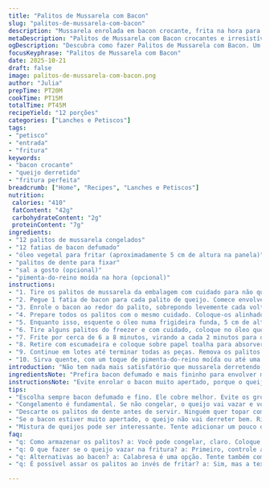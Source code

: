 ```yaml
---
title: "Palitos de Mussarela com Bacon"
slug: "palitos-de-mussarela-com-bacon"
description: "Mussarela enrolada em bacon crocante, frita na hora para aquele contraste de texturas e sabores. A mussarela derrete lentamente, enquanto o bacon ganha cor e estala no óleo quente. A receita exige congelar antes de fritar para segurar tudo no lugar e evitar que o queijo vaze. Dá para substituir bacon por presunto de parma se quiser algo menos gorduroso. O segredo está no controle do óleo, não exagerar no fogo para o bacon não queimar antes do queijo derreter. Serve de petisco ou entrada para reunir os amigos, acompanhando uma cerveja gelada ou um bom chimarrão descontraído."
metaDescription: "Palitos de Mussarela com Bacon crocantes e irresistíveis. A mistura perfeita de texturas que vai fazer seu petisco brilhar."
ogDescription: "Descubra como fazer Palitos de Mussarela com Bacon. Um petisco que combina texturas crocantes e queijo derretido, ideal para compartilhar com amigos."
focusKeyphrase: "Palitos de Mussarela com Bacon"
date: 2025-10-21
draft: false
image: palitos-de-mussarela-com-bacon.png
author: "Julia"
prepTime: PT20M
cookTime: PT15M
totalTime: PT45M
recipeYield: "12 porções"
categories: ["Lanches e Petiscos"]
tags:
- "petisco"
- "entrada"
- "fritura"
keywords:
- "bacon crocante"
- "queijo derretido"
- "fritura perfeita"
breadcrumb: ["Home", "Recipes", "Lanches e Petiscos"]
nutrition: 
 calories: "410"
 fatContent: "42g"
 carbohydrateContent: "2g"
 proteinContent: "7g"
ingredients:
- "12 palitos de mussarela congelados"
- "12 fatias de bacon defumado"
- "óleo vegetal para fritar (aproximadamente 5 cm de altura na panela)"
- "palitos de dente para fixar"
- "sal a gosto (opcional)"
- "pimenta-do-reino moída na hora (opcional)"
instructions:
- "1. Tire os palitos de mussarela da embalagem com cuidado para não quebrar as peças. Se usar mussarela fresca, congele por pelo menos 1 hora antes de começar para segurar na fritura."
- "2. Pegue 1 fatia de bacon para cada palito de queijo. Comece envolvendo uma ponta do palito com uma ponta da fatia de bacon. Prenda firme usando um palito de dente, espetando o bacon e entrando no centro do queijo. Isso evita que o bacon escape durante a fritura."
- "3. Enrole o bacon ao redor do palito, sobrepondo levemente cada volta para garantir cobertura total. Na ponta oposta do queijo, dobre o bacon por cima e fixe com outro palito de dente. Deve ficar todo o palito coberto, formando uma camada uniforme."
- "4. Prepare todos os palitos com o mesmo cuidado. Coloque-os alinhados numa bandeja e leve ao freezer por, no mínimo, 25 minutos. Esse passo é fundamental para segurar o queijo quando o bacon começar a fritar."
- "5. Enquanto isso, esquente o óleo numa frigideira funda, 5 cm de altura. Tempere o fogo médio para alto até sentir que o óleo está beirando os 175°C (teste com palito: se borbulhar rápido, está na temperatura certa)."
- "6. Tire alguns palitos do freezer e com cuidado, coloque no óleo quente um a um, evitando aglomeração. O óleo fará barulho de chiado constante - sinal de que está perfeito para fritar."
- "7. Frite por cerca de 6 a 8 minutos, virando a cada 2 minutos para dourar o bacon por igual. O som do estalo do bacon vai aumentar, e aí começa a mudar de cor para um marrom avermelhado - ponto ideal."
- "8. Retire com escumadeira e coloque sobre papel toalha para absorver o excesso de gordura. Se ficar muito oleoso, dá para forrar com papel absorvente diversas vezes para tirar o excesso."
- "9. Continue em lotes até terminar todas as peças. Remova os palitos de dente antes de servir para evitar acidente."
- "10. Sirva quente, com um toque de pimenta-do-reino moída ou até uma geleia picante para quem curte contraste."
introduction: "Não tem nada mais satisfatório que mussarela derretendo, coberta por bacon crocante. Quando comecei a brincar com palitos de queijo, a maior dor de cabeça era o queijo escapulir do bacon no óleo quente. O congelamento virou meu melhor truque. O resultado? Um petisco fácil de fazer e que desaparece rápido na mesa. O processo parece simples, mas exige atenção ao enrolar o bacon para não deixar brechas. Também já tentei assar, mas o fritar ganha disparado na textura. Perfeito para aquela reunião com os amigos, especialmente acompanhado de uma cerveja gelada. Dá para variar usando calabresa fina no lugar do bacon, fica diferente mas saboroso demais."
ingredientsNote: "Prefira bacon defumado e mais fininho para envolver melhor, tipo aqueles vendidos em fatias finas no mercado. Se quiser variar, tente presunto de parma ou panceta, que trazem outros sabores. A mussarela precisa estar congelada para firmar na gordura quente; se usar queijo fresco, congelar antes é obrigatório. O óleo vegetal é ideal pelo ponto de fumaça estável; óleo de girassol ou canola são boas escolhas. Tenha muito cuidado ao manusear óleo quente para evitar acidentes, e sempre evite encher a frigideira demais para manter a temperatura do óleo constante."
instructionsNote: "Evite enrolar o bacon muito apertado, porque o queijo derretido precisa de espaço para expandir sem explodir o bacon. Use palitos de dente para fixar bem, e não pule o congelamento! Checar a temperatura do óleo por meio do barulhinho que ele faz ao entrar algo ajuda na hora certa. Vire sempre para ter bacon crocante e uniforme, quem queima de um lado estraga tudo. Escorra bem em papel toalha para tirar excesso de gordura, isso faz grande diferença na textura final. Remover os palitos antes de servir evita tragédias, e uma pitada na pimenta ou até um toque de mel por cima cria um contraste legal."
tips:
- "Escolha sempre bacon defumado e fino. Ele cobre melhor. Evite os grossos, a estrutura fica comprometida. Presunto de parma é uma ótima substituição. O sabor muda, fica mais leve. Se o bacon escapar, frustração total. Melhor seguir com as fatias finas."
- "Congelamento é fundamental. Se não congelar, o queijo vai vazar e você perde todo o trabalho. Congele pelo menos uma hora. A temperatura do óleo também importa. Quer um teste? Coloque um palito, se borbulhar rápido, está bom. Mas não esfrie demais o óleo. Mantém a crocância."
- "Descarte os palitos de dente antes de servir. Ninguém quer topar com isso na hora da festa. Assim ninguém se machuca. Se ficar muito oleoso, absorva com papel toalha. Esse detalhe faz diferença. Uma pitada de pimenta-do-reino antes de servir? Sim, um toque especial."
- "Se o bacon estiver muito apertado, o queijo não vai derreter bem. Risco de estourar. Tente enrolar de forma leve. Pirar no tempo de fritura pode estragar tudo. Fritar muito rápido queima e o interior não cozinha. Experiência é o melhor guia aqui. Observe, ouça o som do bacon estalando."
- "Mistura de queijos pode ser interessante. Tente adicionar um pouco de queijo cheddar. O sabor é mais intenso. Não exagere. O molho picante por cima vai bem. Alternativa clássica para quem gosta de contrasta. E quanto a temperos? Alho em pó no bacon pode ser um truque legal."
faq:
- "q: Como armazenar os palitos? a: Você pode congelar, claro. Coloque em um pote hermético. Eles duram um mês. Se tiver sobras, sempre bom. Incrível como congelar muda tudo. Deixa para fritar depois."
- "q: O que fazer se o queijo vazar na fritura? a: Primeiro, controle a temperatura do óleo. Se estiver muito quente, reduz direto. Ou coloque menos palitos por vez. Assim evita a bagunça. Fazer em porções é mais seguro."
- "q: Alternativas ao bacon? a: Calabresa é uma opção. Tente também com panceta. Muda totalmente o perfil de sabor. Mais encorpado ou leve. Jogar especiarias no bacon traz novidades também."
- "q: É possível assar os palitos ao invés de fritar? a: Sim, mas a textura não será a mesma. O bacana é a crocância do bacon na fritura. Se for assar, unte bem com óleo. Mas a magia da fritura vale a pena."

---
```

